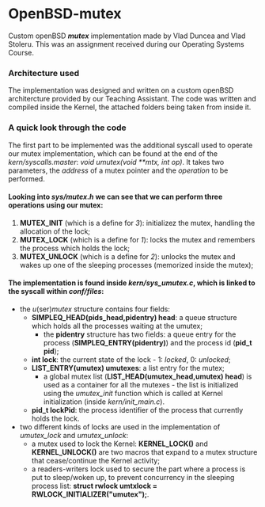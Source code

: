 # OpenBSD-mutex
Custom openBSD **_mutex_** implementation made by Vlad Duncea and Vlad Stoleru. This was an assignment received during our Operating Systems Course.

### Architecture used
The implementation was designed and written on a custom openBSD architercture provided by our Teaching Assistant.
The code was written and compiled inside the Kernel, the attached folders being taken from inside it.

### A quick look through the code
The first part to be implemented was the additional syscall used to operate our mutex implementation, which can be found at the end of the _kern/syscalls.master_: _void umutex(void \**mtx, int op)_. It takes two parameters, the _address_ of a mutex pointer and the _operation_ to be performed.

#### Looking into _sys/mutex.h_ we can see that we can perform three operations using our mutex:
1. **MUTEX_INIT** (which is a define for _3_): initializez the mutex, handling the allocation of the lock;
2. **MUTEX_LOCK** (which is a define for _1_): locks the mutex and remembers the process which holds the lock;
3. **MUTEX_UNLOCK** (which is a define for _2_): unlocks the mutex and wakes up one of the sleeping processes (memorized inside the mutex);

#### The implementation is found inside _kern/sys\_umutex.c_, which is linked to the syscall within _conf/files_:
- the _u_(ser)_mutex_ structure contains four fields:
  - **SIMPLEQ_HEAD(pids_head,pidentry) head**: a queue structure which holds all the processes waiting at the umutex;
    - the **pidentry** structure has two fields: a queue entry for the process (**SIMPLEQ_ENTRY(pidentry)**) and the process id (**pid_t pid**);
  - **int lock**: the current state of the lock - 1: _locked_, 0: _unlocked_;
  - **LIST_ENTRY(umutex) umutexes**: a list entry for the mutex;
    - a global mutex list (**LIST_HEAD(umutex_head,umutex) head**) is used as a container for all the mutexes - the list is initialized using the _umutex\_init_ function which is called at Kernel initialization (inside _kern/init\_main.c_).
  - **pid_t lockPid**: the process identifier of the process that currently holds the lock.
- two different kinds of locks are used in the implementation of _umutex\_lock_ and _umutex\_unlock_:
  - a mutex used to lock the Kernel: **KERNEL_LOCK()** and **KERNEL_UNLOCK()** are two macros that expand to a mutex structure that cease/continue the Kernel activity;
  - a readers-writers lock used to secure the part where a process is put to sleep/woken up, to prevent concurrency in the sleeping process list: **struct rwlock umtxlock = RWLOCK_INITIALIZER("umutex");**.
